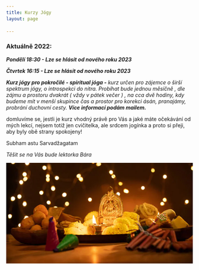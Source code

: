 ```yaml
---
title: Kurzy Jógy
layout: page

---
```

### **Aktuálně 2022:**

**_Pondělí 18:30 - Lze se hlásit od nového roku 2023_**

**_Čtvrtek 16:15 - Lze se hlásit od nového roku 2023_**

**_Kurz jógy pro pokročilé - spiritual jóga  -_** _kurz určen pro zájemce o širší spektrum jógy, o introspekci do nitra. Probíhat bude jednou měsíčně , dle zájmu a prostoru dvakrát ( vždy v pátek večer ) , na cca dvě hodiny, kdy budeme mít v menší skupince čas a prostor pro korekci ásán, pranajámy, probrání duchovní cesty. **Více informací podám mailem.**_

domluvíme se, jestli je kurz vhodný právě pro Vás a jaké máte očekávání od mých lekcí, nejsem totiž jen cvičitelka, ale srdcem jogínka a proto si přeji, aby byly obě strany spokojeny!

Subham astu Sarvadžagatam

_Těšit se na Vás bude lektorka Bára_

![](/uploads/diwaliposterimage-1.webp)